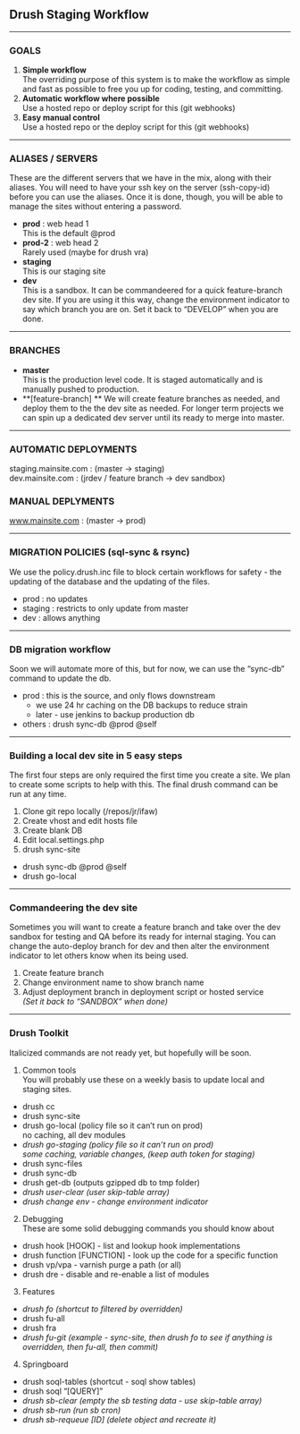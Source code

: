 ## Drush Staging Workflow

----

### GOALS
1. **Simple workflow**  
The overriding purpose of this system is to make the workflow as simple and fast as possible to free you up for coding, testing, and committing.
2. **Automatic workflow where possible**  
Use a hosted repo or deploy script for this (git webhooks)
3. **Easy manual control**  
Use a hosted repo or the deploy script for this (git webhooks)

----

### ALIASES / SERVERS
These are the different servers that we have in the mix, along with their aliases. You will need to have your ssh key on the server (ssh-copy-id) before you can use the aliases. Once it is done, though, you will be able to manage the sites without entering a password.

- **prod** : web head 1  
This is the default @prod
- **prod-2** : web head 2  
Rarely used (maybe for drush vra)
- **staging**  
This is our staging site
- **dev**  
This is a sandbox. It can be commandeered for a quick feature-branch dev site. If you are using it this way, change the environment indicator to say which branch you are on. Set it back to “DEVELOP” when you are done.

----

### BRANCHES
- **master**  
This is the production level code. It is staged automatically and is manually pushed to production.
- **[feature-branch] ** 
We will create feature branches as needed, and deploy them to the the dev site as needed. For longer term projects we can spin up a dedicated dev server until its ready to merge into master.

----

### AUTOMATIC DEPLOYMENTS
staging.mainsite.com : (master -> staging)  
dev.mainsite.com : (jrdev / feature branch -> dev sandbox)  

### MANUAL DEPLYMENTS
www.mainsite.com : (master -> prod)

----

### MIGRATION POLICIES (sql-sync & rsync)
We use the policy.drush.inc file to block certain workflows for safety - the updating of the database and the updating of the files.

- prod : no updates  
- staging : restricts to only update from master  
- dev : allows anything  

----

### DB migration workflow
Soon we will automate more of this, but for now, we can use the “sync-db” command to update the db.

- prod : this is the source, and only flows downstream  
  * we use 24 hr caching on the DB backups to reduce strain  
  * later - use jenkins to backup production db  
- others : drush sync-db @prod @self

----

### Building a local dev site in 5 easy steps
The first four steps are only required the first time you create a site. We plan to create some scripts to help with this. The final drush command can be run at any time.  

1. Clone git repo locally (/repos/jr/ifaw)
2. Create vhost and edit hosts file
3. Create blank DB
4. Edit local.settings.php
5. drush sync-site
  - drush sync-db @prod @self
  - drush go-local

----

### Commandeering the dev site
Sometimes you will want to create a feature branch and take over the dev sandbox for testing and QA before its ready for internal staging. You can change the auto-deploy branch for dev and then alter the environment indicator to let others know when its being used.

1. Create feature branch  
2. Change environment name to show branch name  
3. Adjust deployment branch in deployment script or hosted service  
_(Set it back to “SANDBOX” when done)_

----

### Drush Toolkit
Italicized commands are not ready yet, but hopefully will be soon.  

1. Common tools  
  You will probably use these on a weekly basis to update local and staging sites.  
  - drush cc
  - drush sync-site
  - drush go-local (policy file so it can’t run on prod)  
    no caching, all dev modules
  - _drush go-staging (policy file so it can’t run on prod)  
    some caching, variable changes, (keep auth token for staging)_
  - drush sync-files
  - drush sync-db
  - drush get-db (outputs gzipped db to tmp folder)
  - _drush user-clear (user skip-table array)_
  - _drush change env - change environment indicator_  
2. Debugging  
  These are some solid debugging commands you should know about  
  - drush hook [HOOK] - list and lookup hook implementations  
  - drush function [FUNCTION] - look up the code for a specific function  
  - drush vp/vpa - varnish purge a path (or all)  
  - drush dre - disable and re-enable a list of modules  
3. Features  
  - _drush fo (shortcut to filtered by overridden)_
  - drush fu-all
  - drush fra
  - _drush fu-git (example - sync-site, then drush fo to see if anything is overridden, then fu-all, then commit)_
4. Springboard  
  - drush soql-tables (shortcut - soql show tables)
  - drush soql “[QUERY]”
  - _drush sb-clear (empty the sb testing data - use skip-table array)_
  - _drush sb-run (run sb cron)_
  - _drush sb-requeue [ID] (delete object and recreate it)_
